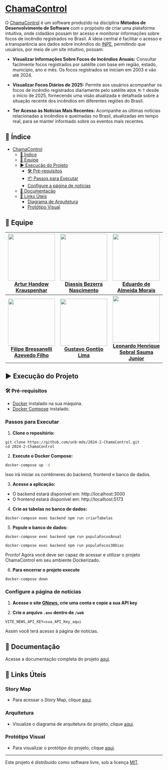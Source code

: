 # [ChamaControl](https://2024-2-chama-control.vercel.app/)

O [ChamaControl](https://2024-2-chama-control.vercel.app/) é um software produzido na disciplina **Métodos de Desenvolvimento de Software** com o propósito de criar uma plataforma intuitiva, onde cidadãos possam ter acesso e monitorar informações sobre focos de incêndio registrados no Brasil. A ideia central é facilitar o acesso e a transparência aos dados sobre incêndios do [INPE](https://terrabrasilis.dpi.inpe.br/queimadas/portal/), permitindo que usuários, por meio de um site intuitivo, possam:

- **Visualizar Informações Sobre Focos de Incêndios Anuais:** Consultar facilmente focos registrados por satélite com base em região, estado, município, ano e mês. Os focos registrados se iniciam em 2003 e vão até 2024.

- **Visualizar Focos Diários de 2025:** Permite aos usuários acompanhar os focos de incêndio registrados diariamente pelo satélite `AQUA_M-T` desde o início de 2025, fornecendo uma visão atualizada e detalhada sobre a situação recente dos incêndios em diferentes regiões do Brasil.

- **Ter Acesso às Notícias Mais Recentes:** Acompanhe as últimas notícias relacionadas a incêndios e queimadas no Brasil, atualizadas em tempo real, para se manter informado sobre os eventos mais recentes.

## 📑 Índice

- [ChamaControl](#chamacontrol)
  - [📑 Índice](#-índice)
  - [👤 Equipe](#-equipe)
  - [▶️ Execução do Projeto](#️-execução-do-projeto)
    - [🛠 Pré-requisitos](#-pré-requisitos)
    - [📦 Passos para Executar](#passos-para-executar)
    - [Configure a página de notícias](#configure-a-página-de-notícias)
  - [📖 Documentação](#-documentação)
  - [🔗 Links Úteis](#-links-úteis)
    - [Diagrama de Arquitetura](#arquitetura)
    - [Protótipo Visual](#protótipo-visual)

## 👤 Equipe

| <img src="https://github.com/Arturhk05.png" width="150">  <br> [**Artur Handow Krauspenhar**](https://github.com/Arturhk05) | <img src="https://github.com/Diaxiz.png" width="150">  <br> [**Diassis Bezerra Nascimento**](https://github.com/Diaxiz) | <img src="https://github.com/Edumorais08.png" width="150">  <br> [**Eduardo de Almeida Morais**](https://github.com/Edumorais08) |
| :---------: | :---------: | :---------: |
| <img src="https://github.com/fbressa.png" width="150">  <br> [**Filipe Bressanelli Azevedo Filho**](https://github.com/fbressa) | <img src="https://github.com/Guga301104.png" width="150">  <br> [**Gustavo Gontijo Lima**](https://github.com/Guga301104) | <img src="https://github.com/leohssjr.png" width="150">  <br> [**Leonardo Henrique Sobral Sauma Junior**](https://github.com/leohssjr) |

## ▶️ Execução do Projeto

### 🛠 Pré-requisitos

- [Docker](https://www.docker.com/get-started) instalado na sua máquina.
- [Docker Compose](https://docs.docker.com/compose/install/) instalado.

### Passos para Executar

1. **Clone o repositório:**

```
git clone https://github.com/unb-mds/2024-2-ChamaControl.git
cd 2024-2-ChamaControl
````
2. **Execute o Docker Compose:**

````sh
docker-compose up -d
````

Isso irá iniciar os contêineres do backend, frontend e banco de dados.

3. **Acesse a aplicação:**

- O backend estará disponível em: http://localhost:3000
- O frontend estará disponível em: http://localhost:5173

4. **Crie as tabelas no banco de dados:**

````
docker-compose exec backend npm run criarTabelas
````

5. **Popule o banco de dados:**

````
docker-compose exec backend npm run populaFocosAnual

docker-compose exec backend npm run populaFocos30Dias
````

Pronto! Agora você deve ser capaz de acessar e utilizar o projeto ChamaControl em seu ambiente Dockerizado.

6. **Para encerrar o projeto execute**

````
docker-compose down
````

### Configure a página de notícias

1. **Acesse o site [GNews](https://gnews.io/), crie uma conta e copie a sua API key**

2. **Crie o arquivo `.env` dentro de `/web`**

````
VITE_NEWS_API_KEY=sua_API_Key_aqui
````

Assim você terá acesso à página de notícias.

## 📖 Documentação

Acesse a documentação completa do projeto [aqui](https://unb-mds.github.io/2024-2-ChamaControl/).

## 🔗 Links Úteis

### Story Map

- Para acessar o Story Map, clique [aqui](https://miro.com/app/board/uXjVL-P6Y-c=/?share_link_id=434250135699).

### Arquitetura

- Visualize o diagrama de arquitetura do projeto, clique [aqui](https://unb-mds.github.io/2024-2-ChamaControl/arquitetura/).

### Protótipo Visual

- Para visualizar o protótipo do projeto, clique [aqui](https://www.figma.com/design/mPqnz5g1fNN7PVtIgwt0ln/Queimadas-UnB?node-id=0-1&node-type=canvas&t=oHqySMJ71eFv4Tow-0).

---

Este projeto é distribuído como software livre, sob a licença [MIT](https://github.com/unb-mds/2024-2-ChamaControl/blob/main/LICENSE).
